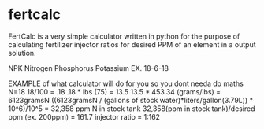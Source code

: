 # fertcalc
FertCalc is a very simple calculator written in python for the purpose of calculating fertilizer injector ratios for desired PPM of an element in a output solution.


NPK
Nitrogen Phosphorus Potassium
EX. 18-6-18

EXAMPLE of what calculator will do for you so you dont needa do maths
N=18
18/100 = .18
.18 * lbs (75) = 13.5
13.5 * 453.34 (grams/lbs) = 6123gramsN
((6123gramsN / (gallons of stock water)*liters/gallon(3.79L)) * 10^6)/10^5 = 32,358 ppm N in stock tank
32,358(ppm in stock tank)/desired ppm (ex. 200ppm) = 161.7 
injector ratio = 1:162

